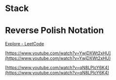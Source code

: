 # Stack

# Reverse Polish Notation

[Explore - LeetCode](https://leetcode.com/explore/learn/card/queue-stack/230/usage-stack/1394/)

[https://www.youtube.com/watch?v=YwjDXWt2xHU](https://www.youtube.com/watch?v=YwjDXWt2xHU)

[https://www.youtube.com/watch?v=qN8LPIcY6K4](https://www.youtube.com/watch?v=qN8LPIcY6K4)
